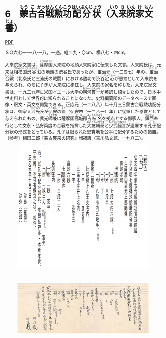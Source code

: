 # 6　<ruby>蒙<rt>もう</rt></ruby><ruby>古<rt>こ</rt></ruby><ruby>合戦<rt>かっせん</rt></ruby><ruby>勲<rt>くん</rt></ruby><ruby>功<rt>こう</rt></ruby><ruby>配分状<rt>はいぶんじょう</rt></ruby>（<ruby>入<rt>いり</rt></ruby><ruby>来<rt>き</rt></ruby><ruby>院<rt>いん</rt></ruby><ruby>家<rt>け</rt></ruby><ruby>文<rt>もん</rt></ruby><ruby>書<rt>じょ</rt></ruby>）

<a href="../pdf/006.pdf" target="_blank">PDF</a>

Ｓ○六七一‐一八‐一八。一通。縦二九・〇cm、横八七・四cm。

入来院家文書は、<ruby>薩<rt>さつ</rt></ruby><ruby>摩<rt>まの</rt></ruby><ruby>国<rt>くに</rt></ruby>入来院の地頭入来院家に伝来した文書。入来院氏は、元来は<ruby>相<rt>さが</rt></ruby><ruby>模<rt>みの</rt></ruby><ruby>国<rt>くに</rt></ruby><ruby>渋<rt>しぶ</rt></ruby><ruby>谷荘<rt>やのしょう</rt></ruby>の地頭の渋谷氏であったが、宝治元（一二四七）年の、<ruby>宝<rt>ほう</rt></ruby><ruby>治<rt>じ</rt></ruby><ruby>合<rt>かっ</rt></ruby><ruby>戦<rt>せん</rt></ruby>（北条氏と三浦氏の戦闘）における勲功で渋谷<ruby>定心<rt>じょうしん</rt></ruby>が恩賞として入来院を与えられ、のちに子孫が入来院に移住し、入来院の家名を称した。入来院家文書は、一九二九年に米国イエール大学の<ruby>朝<rt>あさ</rt></ruby><ruby>河<rt>かわ</rt></ruby><ruby>貫<rt>かん</rt></ruby><ruby>一<rt>いち</rt></ruby>が英訳し紹介したので、日本中世史料として世界的に知られることになった。史料編纂所のデータベースで画像・釈文・英文を閲覧できる。正応元（一二八八）年十月三日蒙古合戦勲功配分状は、御家人<ruby>武<rt>たけ</rt></ruby><ruby>光<rt>みつ</rt></ruby>氏が<ruby>弘<rt>こう</rt></ruby><ruby>安<rt>あん</rt></ruby>の<ruby>役<rt>えき</rt></ruby>（弘安四（一二八一）年）に従軍した恩賞として与えられたもの。武光<ruby>師<rt>もろ</rt></ruby><ruby>兼<rt>かね</rt></ruby>は薩摩国<ruby>高<rt>た</rt></ruby><ruby>城<rt>き</rt></ruby>郡<ruby>吉<rt>よし</rt></ruby><ruby>枝名<rt>えだみょう</rt></ruby>を拠点とする御家人。<ruby>鎮<rt>ちん</rt></ruby><ruby>西<rt>ぜい</rt></ruby>奉行として文永・弘安両度の合戦を指揮した<ruby>大<rt>おお</rt></ruby><ruby>友<rt>とも</rt></ruby><ruby>頼<rt>より</rt></ruby><ruby>泰<rt>やす</rt></ruby>と<ruby>少弐<rt>しょうに</rt></ruby><ruby>経<rt>つね</rt></ruby><ruby>資<rt>すけ</rt></ruby>が連署する<ruby>孔<rt>く</rt></ruby><ruby>子<rt>じ</rt></ruby>配分状の形式をとっている。孔子は限られた恩賞地を公平に配分するための措置。〔参考〕相田二郎『蒙古襲来の研究』増補版（吉川弘文館、一九八二）。

<figure>
    <img style="height: 400px" src="../img/006_text.png"/>
</figure>

<br/>

<figure>
    <img src="../img/006.jpeg"/>
</figure>